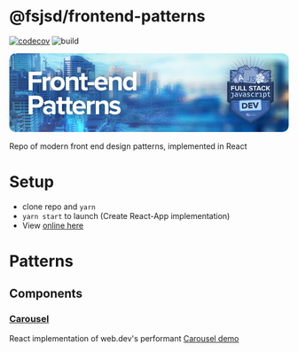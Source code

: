 # @fsjsd/frontend-patterns

[![codecov](https://codecov.io/gh/fsjsd/frontend-patterns/branch/main/graph/badge.svg?token=80RFETMF8Z)](https://codecov.io/gh/fsjsd/frontend-patterns)
![build](https://github.com/fsjsd/frontend-patterns/actions/workflows/coverage.yaml/badge.svg)

![Front-end patterns](https://raw.githubusercontent.com/fsjsd/frontend-patterns/main/.docs/readme-header-fepatterns.jpg)

Repo of modern front end design patterns, implemented in React

# Setup

- clone repo and `yarn`
- `yarn start` to launch (Create React-App implementation)
- View [online here](https://fsjsd.github.io/frontend-patterns/)

# Patterns

## Components

### [Carousel](src/features/carousel/)

React implementation of web.dev's performant [Carousel demo](https://web.dev/patterns/web-vitals-patterns/)
